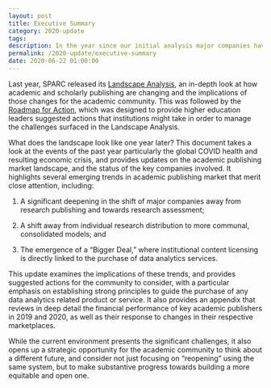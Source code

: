 ```yaml
---
layout: post
title: Executive Summary
category: 2020-update
tags:
description: In the year since our initial analysis major companies have shifted away from research publishing and towards research assessment; from individual research distribution to consolidated models and the emergence of a “Bigger Deal,” where institutional content licensing is directly linked to the purchase of data analytics services.
permalink: /2020-update/executive-summary
date: 2020-06-22 01:00:00
---
```


Last year, SPARC released its [Landscape Analysis](https://osf.io/preprints/lissa/58yhb/download), an in-depth look at how academic and scholarly publishing are changing and the implications of those changes for the academic community. This was followed by the [Roadmap for Action](https://osf.io/preprints/lissa/a7nk8/download), which was designed to provide higher education leaders suggested actions that institutions might take in order to manage the challenges surfaced in the Landscape Analysis.

What does the landscape look like one year later? This document takes a look at the events of the past year particularly the global COVID health and resulting economic crisis, and provides updates on the academic publishing market landscape, and the status of the key companies involved.  It highlights several emerging trends in academic publishing market that merit close attention, including:

1. A significant deepening in the shift of major companies away from research publishing and towards research assessment;

2. A shift away from individual research distribution to more communal, consolidated models; and

3. The emergence of a “Bigger Deal,” where institutional content licensing is directly linked to the purchase of data analytics services.

This update examines the implications of these trends, and provides suggested actions for the community to consider, with a particular emphasis on establishing strong principles to guide the purchase of any data analytics related product or service. It also provides an appendix that reviews in deep detail the financial performance of key academic publishers in 2019 and 2020, as well as their response to changes in their respective marketplaces.

While the current environment presents the significant challenges, it also opens up a strategic  opportunity for the academic community to think about a different future, and consider not just focusing on “reopening” using the same system,  but to make substantive progress towards building a more equitable and open one.
